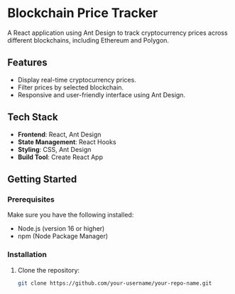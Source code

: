# Blockchain Price Tracker

A React application using Ant Design to track cryptocurrency prices across different blockchains, including Ethereum and Polygon.

## Features

- Display real-time cryptocurrency prices.
- Filter prices by selected blockchain.
- Responsive and user-friendly interface using Ant Design.

## Tech Stack

- **Frontend**: React, Ant Design
- **State Management**: React Hooks
- **Styling**: CSS, Ant Design
- **Build Tool**: Create React App

## Getting Started

### Prerequisites

Make sure you have the following installed:

- Node.js (version 16 or higher)
- npm (Node Package Manager)

### Installation

1. Clone the repository:

   ```bash
   git clone https://github.com/your-username/your-repo-name.git
